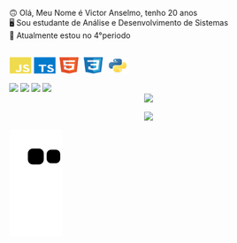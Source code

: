 🙃 Olá, Meu Nome é Victor Anselmo, tenho 20 anos </br>
🖥️ Sou estudante de Análise e Desenvolvimento de Sistemas </br>
📗 Atualmente estou no 4°periodo </br>
<div style="display: inline_block"><br>
  <img align="center" alt="Rafa-Js" height="30" width="40" src="https://raw.githubusercontent.com/devicons/devicon/master/icons/javascript/javascript-plain.svg">
  <img align="center" alt="Rafa-Ts" height="30" width="40" src="https://raw.githubusercontent.com/devicons/devicon/master/icons/typescript/typescript-plain.svg">
  <img align="center" alt="Rafa-HTML" height="30" width="40" src="https://raw.githubusercontent.com/devicons/devicon/master/icons/html5/html5-original.svg">
  <img align="center" alt="Rafa-CSS" height="30" width="40" src="https://raw.githubusercontent.com/devicons/devicon/master/icons/css3/css3-original.svg">
  <img align="center" alt="Rafa-Python" height="30" width="40" src="https://raw.githubusercontent.com/devicons/devicon/master/icons/python/python-original.svg">
</div> 
</br>
 <a href="https://www.linkedin.com/in/victor-anselmo-de-souza-93b063204/" target="_blank"><img src="https://img.shields.io/badge/-LinkedIn-%230077B5?style=for-the-badge&logo=linkedin&logoColor=white" target="_blank"></a> 
 <a href = "victoranselmo304@gmail.com"><img src="https://img.shields.io/badge/-Gmail-%23333?style=for-the-badge&logo=gmail&logoColor=white" target="_blank"></a>
 <a href="https://www.instagram.com/vtsantos99/" target="_blank"><img src="https://img.shields.io/badge/-Instagram-%23E4405F?style=for-the-badge&logo=instagram&logoColor=white" target="_blank"></a>
 <a href="https://www.twitch.tv/freddysix" target="_blank"><img src="https://img.shields.io/badge/Twitch-9146FF?style=for-the-badge&logo=twitch&logoColor=white" target="_blank"></a>
 



<div align="center">
  <a href="https://github.com/VictorAnselmo/Victor">
  <img height="180em" src="https://github-readme-stats.vercel.app/api?username=VictorAnselmo&show_icons=true&theme=highcontrast&include_all_commits=true&count_private=true"/> <P>
  <img height="180em" src="https://github-readme-stats.vercel.app/api/top-langs/?username=VictorAnselmo&layout=compact&langs_count=7&theme=highcontrast"/>
</div>

![Snake animation](https://github.com/rafaballerini/rafaballerini/blob/output/github-contribution-grid-snake.svg)
 
</div>
